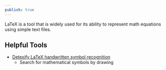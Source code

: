 ```yaml
---
publish: true
---
```

LaTeX is a tool that is widely used for its ability to represent math equations using simple text files. 

## Helpful Tools
- [Detexify LaTeX handwritten symbol recognition](https://detexify.kirelabs.org/classify.html)
	- Search for mathematical symbols by drawing